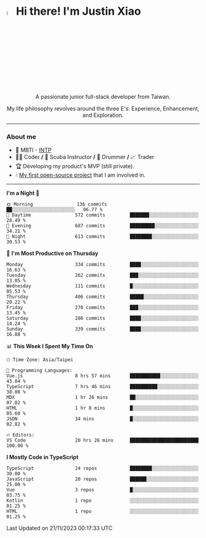 # <img src="https://media.giphy.com/media/hvRJCLFzcasrR4ia7z/giphy.gif" width="5%">Hi there! I'm Justin Xiao
<p align="center">A passionate junior full-stack developer from Taiwan.  </p>
<p align="center">My life philosophy revolves around the three E's: Experience, Enhancement, and Exploration.</p>

---
### About me
- 👀 MBTI - [INTP](https://www.16personalities.com/intp-personality)
- 👨‍💻 Coder **/** 🤿 Scuba Instructor **/** 🥁 Drummer **/** 📈 Trader
- 🏆 Developing my product's MVP (still private).
- 💧 [My first open-source project](https://github.com/Game-as-a-Service/Game-Lobby-Web) that I am involved in.

---
<!--START_SECTION:waka-->
**I'm a Night 🦉** 

```text
🌞 Morning                136 commits         ██░░░░░░░░░░░░░░░░░░░░░░░   06.77 % 
🌆 Daytime                572 commits         ███████░░░░░░░░░░░░░░░░░░   28.49 % 
🌃 Evening                687 commits         █████████░░░░░░░░░░░░░░░░   34.21 % 
🌙 Night                  613 commits         ████████░░░░░░░░░░░░░░░░░   30.53 % 
```
📅 **I'm Most Productive on Thursday** 

```text
Monday                   334 commits         ████░░░░░░░░░░░░░░░░░░░░░   16.63 % 
Tuesday                  262 commits         ███░░░░░░░░░░░░░░░░░░░░░░   13.05 % 
Wednesday                111 commits         █░░░░░░░░░░░░░░░░░░░░░░░░   05.53 % 
Thursday                 406 commits         █████░░░░░░░░░░░░░░░░░░░░   20.22 % 
Friday                   270 commits         ███░░░░░░░░░░░░░░░░░░░░░░   13.45 % 
Saturday                 286 commits         ████░░░░░░░░░░░░░░░░░░░░░   14.24 % 
Sunday                   339 commits         ████░░░░░░░░░░░░░░░░░░░░░   16.88 % 
```


📊 **This Week I Spent My Time On** 

```text
🕑︎ Time Zone: Asia/Taipei

💬 Programming Languages: 
Vue.js                   8 hrs 57 mins       ███████████░░░░░░░░░░░░░░   43.84 % 
TypeScript               7 hrs 46 mins       ██████████░░░░░░░░░░░░░░░   38.08 % 
MDX                      1 hr 26 mins        ██░░░░░░░░░░░░░░░░░░░░░░░   07.02 % 
HTML                     1 hr 8 mins         █░░░░░░░░░░░░░░░░░░░░░░░░   05.60 % 
JSON                     34 mins             █░░░░░░░░░░░░░░░░░░░░░░░░   02.82 % 

🔥 Editors: 
VS Code                  20 hrs 26 mins      █████████████████████████   100.00 % 
```

**I Mostly Code in TypeScript** 

```text
TypeScript               24 repos            ████████░░░░░░░░░░░░░░░░░   30.00 % 
JavaScript               20 repos            ██████░░░░░░░░░░░░░░░░░░░   25.00 % 
Vue                      3 repos             █░░░░░░░░░░░░░░░░░░░░░░░░   03.75 % 
Kotlin                   1 repo              ░░░░░░░░░░░░░░░░░░░░░░░░░   01.25 % 
HTML                     1 repo              ░░░░░░░░░░░░░░░░░░░░░░░░░   01.25 % 
```




 Last Updated on 21/11/2023 00:17:33 UTC
<!--END_SECTION:waka-->
